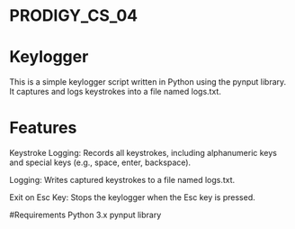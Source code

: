 # PRODIGY_CS_04
# Keylogger
This is a simple keylogger script written in Python using the pynput library. It captures and logs keystrokes into a file named logs.txt.

# Features
Keystroke Logging: Records all keystrokes, including alphanumeric keys and special keys (e.g., space, enter, backspace).

Logging: Writes captured keystrokes to a file named logs.txt.

Exit on Esc Key: Stops the keylogger when the Esc key is pressed.

#Requirements
Python 3.x pynput library
